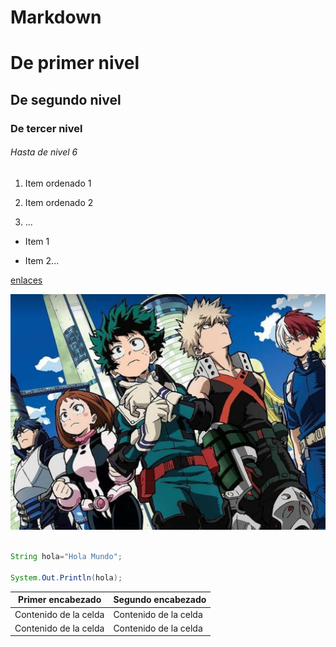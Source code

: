 # Markdown

# De primer nivel

## De segundo nivel

### De tercer nivel

###### Hasta de nivel 6

1. Item ordenado 1

2. Item ordenado 2

3. ...

* Item 1

* Item 2...

[enlaces](https://github.com/AlumnoDAM-MGH/mi-primer-repo)

![Anime](imagenes/mgh_github.png)

```java

String hola="Hola Mundo";

System.Out.Println(hola);

```

| Primer encabezado | Segundo encabezado |
| ------------- | ------------- |
| Contenido de la celda  | Contenido de la celda  |
| Contenido de la celda  | Contenido de la celda  |